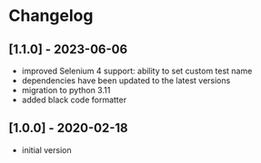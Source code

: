 # Changelog

## [1.1.0] - 2023-06-06

- improved Selenium 4 support: ability to set custom test name
- dependencies have been updated to the latest versions
- migration to python 3.11
- added black code formatter

## [1.0.0] - 2020-02-18

- initial version
